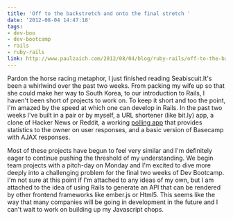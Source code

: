 ```yaml
---
title: 'Off to the backstretch and onto the final stretch '
date: '2012-08-04 14:47:18'
tags:
- dev-boo
- dev-bootcamp
- rails
- ruby-rails
link: http://www.paulzaich.com/2012/08/04/blog/ruby-rails/off-to-the-backstretch-and-onto-the-final-stretch/
---
```


Pardon the horse racing metaphor, I just finished reading 
Seabiscuit.It's been a whirlwind over the past two weeks. From packing my wife up so that she could make her way to South Korea, to our introduction to Rails, I haven't been short of projects to work on. To keep it short and too the point, I'm amazed by the speed at which one can develop in Rails. In the past two weeks I've built in a pair or by myself, a URL shortener (like bit.ly) app, a clone of Hacker News or Reddit, a working 
[polling app](http://pullster.herokuapp.com/) that provides statistics to the owner on user responses, and a basic version of Basecamp with AJAX responses. 

Most of these projects have begun to feel very similar and I'm definitely eager to continue pushing the threshold of my understanding. We begin team projects with a pitch-day on Monday and I'm excited to dive more deeply into a challenging problem for the final two weeks of Dev Bootcamp. I'm not sure at this point if I'm attached to any ideas of my own, but I am attached to the idea of using Rails to generate an API that can be rendered by other frontend frameworks like ember.js or Html5. This seems like the way that many companies will be going in development in the future and I can't wait to work on building up my Javascript chops.
